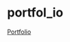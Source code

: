 # portfol_io

<!-- Showcase of my flutter projects -->
<!-- ## Personal projects: -->
<!-- [showTIME](https://ervindobri.github.io/showtime/) -->

[Portfolio](https://ervindobri.github.io/)

